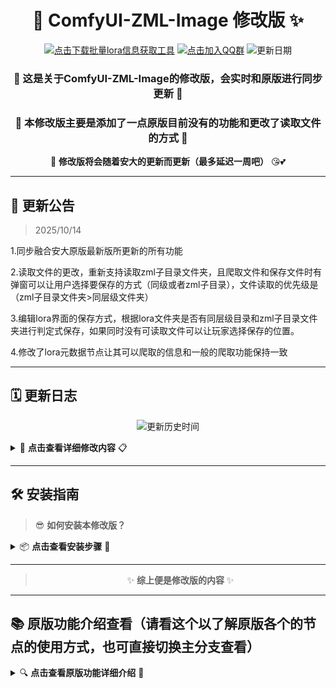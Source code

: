 <div align="center">

# 🎨 ComfyUI-ZML-Image 修改版 ✨

[![点击下载批量lora信息获取工具](https://img.shields.io/badge/📥_点击下载修改版的批量lora信息获取工具-密码:626b-red?style=for-the-badge&logo=download)](https://wwtp.lanzoul.com/inEhW37wczlg)
[![点击加入QQ群](https://img.shields.io/badge/💬_点击加入QQ群（或自行复制右边的QQ群号）-1023857787-purple?style=for-the-badge&logo=tencentqq)](https://qun.qq.com/universal-share/share?ac=1&authKey=48%2B820tht986LLxEgsrCR7kgt%2FWCAdb94IG1qLGco0WI58EMH7qqustONhDkeIPa&busi_data=eyJncm91cENvZGUiOiIxMDIzODU3Nzg3IiwidG9rZW4iOiJtRFZaWmNTUnZ4ZVZ5aVJzUnA0ZzhuMHkvYWZzano4V1pDcElpQnBWSEtjcTRGZXZZVU9BWU8za0lkZjhlVE04IiwidWluIjoiOTQ5MTU4OTYwIn0%3D&data=Q4bYwdIojrjyBbGWcNhmTojWEt5gYr0tweoeVQRxWoXIZEbPFZkla-GYCRBK4ZCiV2TIHf9-PvWYCYgAg7GpAg&svctype=4&tempid=h5_group_info)
![更新日期](https://img.shields.io/badge/最近更新日期-2025/10/14-orange?style=for-the-badge)

### 💫 **这是关于ComfyUI-ZML-Image的修改版，会实时和原版进行同步更新** 💫

### 🚀 **本修改版主要是添加了一点原版目前没有的功能和更改了读取文件的方式** 🚀

🔄 **修改版将会随着安大的更新而更新（最多延迟一周吧）** 😘💕

</div>

---

## 📢 **更新公告**

> 2025/10/14

1.同步融合安大原版最新版所更新的所有功能

2.读取文件的更改，重新支持读取zml子目录文件夹，且爬取文件和保存文件时有弹窗可以让用户选择要保存的方式（同级或者zml子目录），文件读取的优先级是（zml子目录文件夹>同层级文件夹）

3.编辑lora界面的保存方式，根据lora文件夹是否有同层级目录和zml子目录文件夹进行判定式保存，如果同时没有可读取文件可以让玩家选择保存的位置。

4.修改了lora元数据节点让其可以爬取的信息和一般的爬取功能保持一致

---

## 🗓️ **更新日志**

<div align="center">

![更新历史时间](https://img.shields.io/badge/📅_更新时间-2025/10/7-red?style=for-the-badge&logo=calendar)

</div>

<details>
<summary>🎯 <strong>点击查看详细修改内容</strong> 📋</summary>

<br>

### 🔧 **一. 修改了官网介绍信息和本地文件读取的逻辑**

#### 📄 **1. 官网介绍信息会保存为json（而非原版的log）**

> 💡 这样下载的内容就不会有格式码，修改版和原版对比

<div align="center">

<img width="2402" height="960" alt="Image" src="https://github.com/user-attachments/assets/46c863c2-3786-4884-a61f-10d3019912b7" />

</div>

#### 📁 **2. 本地文件读取逻辑**

> 🎯 修改版将会将下载内容直接下到和lora的同层级中而非像原版一样下载到zml的子目录文件夹，修改版和原版对比

<div align="center">

<img width="1897" height="488" alt="Image" src="https://github.com/user-attachments/assets/d9e0d498-f738-4a60-b147-5c9351a67ad4" />

</div>

### ✨ **二. 新增内容（批量添加lora也适用）**

#### ⚡ **1. 当选择lora时可以自动将默认权重写入权重栏**

> 🚀 如下图所示：

<div align="center">

<img width="1688" height="980" alt="Image" src="https://github.com/user-attachments/assets/50883ef4-d2dc-40a3-884e-50526369c0c1" />

<img width="1069" height="743" alt="Image" src="https://github.com/user-attachments/assets/7ec2274a-c643-4df4-b447-e17b2c4119d2" />

</div>

#### 🕷️ **2. 新增爬取默认权重信息**

![](Aspose.Words.7ca0cfb7-a3dd-4791-abd5-9b9c9020d3c3.005.png)![](Aspose.Words.7ca0cfb7-a3dd-4791-abd5-9b9c9020d3c3.006.png)

> 📊 可以直接爬取作者的默认lora信息，并保存为.log文件，之后也可以自己修改默认的权重值如下图：

<div align="center">

<img width="805" height="432" alt="Image" src="https://github.com/user-attachments/assets/966021a8-e26d-4408-9682-9c1cc74b0fc0" />

</div>

> ✅ 修改后，下次选择添加的lora一样可以读取这个权重值

<div align="center">

<img width="1147" height="929" alt="Image" src="https://github.com/user-attachments/assets/64bb82bf-063a-4788-9db5-4248b6f391b2" />

</div>

### 💪 **三. 关于强力lora加载器的修改**

#### ✏️ **1. 增加了lora编辑按钮**

<div align="center">

<img width="1013" height="661" alt="Image" src="https://github.com/user-attachments/assets/65e0f9fa-1e1c-48a2-9989-9a1efe4a7edf" />

</div>

> 🎨 可以直接一键编辑lora的信息，并且支持判定有无缩略图，如果没有缩略图则可以触发下载窗口如下：

<div align="center">

<img width="1440" height="820" alt="Image" src="https://github.com/user-attachments/assets/763a2cfd-d2f4-442c-9894-35ad6ef3129b" />

</div>

> ⏳ 点击爬取信息后，🖊会变成**"…"**表示正在爬取信息，爬取成功后会提示，如下图：

<div align="center">

<img width="1333" height="936" alt="Image" src="https://github.com/user-attachments/assets/503e40de-9eb8-41a9-80e6-90405a3be56e" />

</div>

> 🔄 当需要重新下载信息时，只需要删除本地下载的缩略图并重新选择这个lora便能重新触发下载提示框进行下载

</details>

---

## 🛠️ **安装指南**

<div align="center">

</div>

> 😎 **如何安装本修改版？**

<details>
<summary>📦 <strong>点击查看安装步骤</strong> 🔧</summary>

<br>

### 🎯 **安装方法**

#### 📥 **1. 下载zip文件**

<div align="center">

<img width="818" height="626" alt="Image" src="https://github.com/user-attachments/assets/265a2768-28d8-42ed-9472-35981963af7e" />

</div>

#### 📂 **2. 解压缩并复制文件**

> 💾 将下载的内容解压缩，然后将文件夹里面的内容全部复制，然后再粘贴到下面的地址：

<div align="center">

<img width="2679" height="828" alt="Image" src="https://github.com/user-attachments/assets/e9aa6aa7-d22e-458f-b849-36f3b9aae57f" />

</div>

> 💡 也可以直接将解压缩的文件夹复制到nede文件当做新的节点组使用（反正没改的部分都是和安大原版是同步的）

#### ⚡ **3. 使用批量下载工具**

> 🔧 打开修改版批量下载工具，选择下载要下载的lora文件（支持下载所有子目录，所以如果要全部直接下载的话请选择lora文件夹即可），然后点击扫描文件，然后选择要下载的选项，最后点击下载即可，下载日志会持续更新下载信息。

<div align="center">

<img width="2539" height="1099" alt="Image" src="https://github.com/user-attachments/assets/d21bdb0b-21c4-4575-a2c0-6328678ac99e" />

<img width="2531" height="1091" alt="Image" src="https://github.com/user-attachments/assets/b00bdce3-7553-486a-bf36-7b525769f0d1" />

</div>

</details>

---

<div align="center">

> ✨ **综上便是修改版的内容** ✨

</div>

---

## **📚 原版功能介绍查看（请看这个以了解原版各个的节点的使用方式，也可直接切换主分支查看）**

<details>
<summary>🔍 <strong>点击查看原版功能详细介绍</strong> 📖</summary>

<br>

<div align="center">
  
## English-speaking users need to download the translation patch!

# [Click here to download](https://github.com/zml-w/ZZZ_ZML_English_Patch)

</div>


# 💕简单介绍一下节点：
**这是一个功能丰富的COMFYUI自定义节点，主要和“图像、文本、LoRA加载器、整数和遮罩”相关，还有一些杂七杂八的小工具。目前节点总数共有70+。**

`我是按照自己的需求来开发的`

`部分节点有“help”输出接口，里面写着节点的详细介绍，没有help的还不知道怎么用的可以看以前的版本更新介绍。`

 `节点名称全部以“ZML_”开头，并且节点全部放在comfyui官方"图像"分类下的子分类"ZML_图像”里。`

 <details>
<summary>点击此处查看图像节点介绍</summary>

> ### 最开始是为了方便管理图像和提示词而设计，将提示词以PNG文本块的方式保存在图像里：
> <img width="1632" height="875" alt="1_1" src="https://github.com/user-attachments/assets/b23e248e-dc40-4000-9cb7-0f77dd448350" />
>
> ### 为了更加方便管理，我还做了一个可视化UI：
> <img width="1739" height="877" alt="1_15" src="https://github.com/user-attachments/assets/14957496-ca5e-406d-8c07-e944371c98f3" />
> 
> ### 可以实时编辑文本块：
> <img width="1796" height="889" alt="1_16" src="https://github.com/user-attachments/assets/49a5645c-61d7-4f90-88c4-bf137a63a808" />
> 
> ### 然后输出：
> <img width="1413" height="617" alt="1_6" src="https://github.com/user-attachments/assets/9c805e33-40dc-468d-a4a1-6bd8df9ff7ee" />
>
> ### 从路径加载图像节点可以随机图像和文本块，加载图像可以输出透明通道和文本块，就不配图了。

> ### 然后是其它的图像节点，比如可视化裁剪图像：
> <img width="982" height="893" alt="1_2" src="https://github.com/user-attachments/assets/3bbf3bb4-9c4e-4d9a-bf0b-6a415d0eea7b" />
> <img width="1254" height="753" alt="1_3" src="https://github.com/user-attachments/assets/9c7d6257-9f81-4d61-9fde-1b606cc6a0ef" />
> 
> ### 可视化合并图像：
> <img width="911" height="894" alt="1_4" src="https://github.com/user-attachments/assets/e79c6d57-1714-4347-8559-082a191ddf1c" />
> <img width="1290" height="760" alt="1_5" src="https://github.com/user-attachments/assets/8af17c60-e8e6-4758-a81a-415f37a71cf6" />
> 
> ### 画画：
> <img width="1048" height="925" alt="1_8" src="https://github.com/user-attachments/assets/0b60dbbb-bf59-4fea-b93f-fc5470e6db2b" />

</details>

 <details>
<summary>点击此处查看LoRA节点介绍</summary>

> ### 因为功能较多，所以我不详细介绍了，看图应该可以看懂个大概。
> 
> ### 不过有个功能我非常想告诉你！那就是节点可以给Nunchuck使用！！使用强力lora节点的功能来管理你的LoRA，再把加载的LoRA列表连接给我为Nunchuck专门做的加载节点上，即可使用强力LoRA加载器的强大功能来使用Nunchuck！！
>
> ### 给LoRA一个自定义文本或触发词模板，即可通过点击一个按钮来快速切换功能！一键3D、一键写实！一键手办！一键TY……
>  <img width="1559" height="748" alt="1_13" src="https://github.com/user-attachments/assets/a8d2cc89-6572-4686-85b6-94b57e1cec96" />
> 
> ### 可视化UI管理你的LoRA：
> <img width="1069" height="826" alt="1_9" src="https://github.com/user-attachments/assets/379631be-4fbc-43c3-93a9-21c2c3e4ac23" />
>
> ### 预览MP4！
> https://github.com/user-attachments/assets/14200a30-581d-4fd1-9dfc-f145f91aa593
> 
> ### 实时更改触发词和LoRA介绍：
> <img width="1103" height="759" alt="356" src="https://github.com/user-attachments/assets/65a3e0b3-04df-46e3-afa9-a2ff173ba6d5" />
> 

</details>

 <details>
<summary>点击此处查看其它节点介绍</summary>

> ### 桌宠！聊天！娱乐！涩涩……
> <img width="1356" height="865" alt="1_7" src="https://github.com/user-attachments/assets/5aa82821-520e-4d8e-9e55-44af75f40412" />
> 
> ### 生成文字图像和为图像添加文字：
> <img width="1582" height="843" alt="1_11" src="https://github.com/user-attachments/assets/97caad3f-ac3d-44a8-acaf-b0719a65fc79" />
> 
> ### 功能丰富的文本节点，不介绍了，看图即可：
> <img width="1662" height="869" alt="1_14" src="https://github.com/user-attachments/assets/bf64f1bb-c476-403c-a01e-eb649bcfde8c" />
> 
> ### 为多人图制作的多个遮罩节点：
> <img width="1225" height="743" alt="1_10" src="https://github.com/user-attachments/assets/e8a3dfd8-9d76-4f16-b47b-d5b8e177eb30" />
> 
> #### 节点很多且更新很快，所以就不在这里一一介绍了。可以在版本更新介绍里查看！每个新增节点都会有介绍。

</details>

## ✨版本更新文字介绍

> ### 最新更新日期： **2025.10.08**
>

> - #### 新增了整数到浮点和整数到布尔节点,删掉了双整数V3节点的整数和浮点输出.
>
> - #### 新增了文本选择V4节点,节点有五个文本框,但其它四个都隐藏了,只显示一个,通过节点下方的序号来切换当前展示的文本框.
>
> - #### 强力LORA节点的批量加载LoRA页面,右上角的播放全部MP4按钮改为了添加文本,开启后在添加LoRA时可以将LoRA的txt内容发送到LoRA的自定义文本框中。
>
>   * 优化了文件夹结构,将文件夹全放在了左边,右边用来展示LoRA列表,并且支持了搜索文件夹.



<details>
<summary>点击查看往期更多更新内容</summary>

> ### 更新日期： **2025.10.05**
>

> - #### 新增了遮罩描边节点.
>
> - #### 为强力LORA节点的txt编辑UI和自定义文本编辑UI都添加了注释，并且即使没有预览图也可以直接编辑txt和log文件了，不过我还是更建议手动为其创建一个预览图，附属仓库里有批量下载介绍的exe。
>
> - #### 图像暂停选择节点新增了单图模式，可以单独查看一张图像，然后通过按钮来切换其它图像，更方便观察图像之间的差异。
>
> - #### 标签化提示词节点支持了从本地词库翻译，并且还添加了搜索提示词功能，输入中文和英文都可以进行搜索。
>
> - #### 全景图预览节点增加了平面预览的功能。
>

> ### 更新日期： **2025.10.01**
>

> - #### 优化了图像形变节点的使用体验。
>
> - #### 新增了布尔开关节点，用js实现布尔开关的无限放大且有条形滑块和方形按钮两种样式选择。
>
> - #### 新增了图像选择节点，输入1-5张图像可以通过索引值输出或随机输出。
>
> - #### 遮罩打码节点和YOLO打码节点都支持了处理透明通道，YOLO打码节点新增了检测模式，开启后如果YOLO检测到目标，则直接输出覆盖图像，可以用来检测涩图，有涩图就不输出这样，配合图像选择节点的随机功能可以随机输出安全图像。
>
> - #### 新增了从路径加载图像v2节点，功能和标签化图像选择节点一样，都是选择图像再输出，不过这个节点不需要打开UI，但也不支持预览子文件夹，适合给一些少量图像的文件夹使用。
>
> - #### 图像暂停节点大更新，更名为了图像暂停选择，节点可以输入多批次图像，图像会展示在节点内部，用户可以自由的可以为每一张图像分配输出接口，没有被分配到接口的图像不会被输出。
>   
>   * 因为支持了多批次输入，为了有足够的时间去选择，我将之前的自定义时间功能删掉了，改为了必须手动点击输出按钮后才会输出。
>     
>   * 节点可以配合统一图像分辨率节点使用，输入1-5张不同分辨率的图像，再手动选择要进行放大还是保存，或者是弃用。
>

> ### 更新日期： **2025.09.28**
>

> - #### 解决了可视化调色节点的版本错误问题，并修复了其全部功能，经过测试全部功能都可以正常使用，并优化了使用体验和UI布局。
>
> - #### 略微修改了保存图像节点和文本转格式节点。
>
> - #### 修复了文本图像节点在输入大量英文时字体大小显示异常额问题。
>

> ### 更新日期： **2025.09.26**
>

> - #### 删掉了合并相同提示词节点，将其功能合并到了文本转格式节点上。
>
> - #### 新增了图像加密节点。
>
> - #### 新增了图像水印节点。
>
> - #### 文本选择V3节点，预设文本UI页面，修复了文件夹会自动展开的bug，并支持了将文件夹一键发送到节点。
>
> - #### 标签化图像选择节点，新增了已选预览的UI，可以查看和管理已选的所有图像，新增了固定位置的按钮，加了一个文本块输出的按钮，关闭后不会输出文本框里的文本，可以不进入子文件夹就查看子文件夹中的图像，方便切换子文件夹（目前只能用在根目录下的子文件夹）。
>
> - #### 强力LoRA加载器节点，修复了已知bug，加了一个精简模式的布局，精简模式下没有自定义文本和自定义名称，算是完成了最初的目标(结合pysss和RG的功能为一身)。
>

> ### 更新日期： **2025.09.21**
>

> - #### 修复了画画节点在缩放视角后画笔显示异常的bug，为画画节点添加了默认图像。
>
> - #### 文本选择V3节点，预设文本的UI界面，支持了用文件夹存放文本。
>
> - #### 文本转格式节点新增“逗号追加换行”的选项。
>
> - #### 新增了颜色到遮罩的节点。
>

> ### 更新日期： **2025.09.18**
>

> - #### 新增了合并相同提示词节点，可以将相同的提示词合并为一个。
>
> - #### 新增追加提示词的节点，在检测到关键词后可以选中 追加/替换提示词/完整替换 预设的提示词。
>
> - #### 删除了文本块加载器节点。
>
> - #### 全面优化标签化图像选择节点，现在可选名称降序或升序两种排序模式，且增加了快速达到顶部或底部的按钮。将文本块加载器节点的功能合并到了标签化图像节点中。
>
> - #### 修复了画画节点的bug。
>
> - #### 强力lora加载器节点支持了搜索lora名称。
>
> - #### 优化了文本选择V3节点的功能。
>
> - #### 优化了可视化调色节点的使用体验。
>
> - #### 优化了预设分辨率节点的功能。
>

> ### 更新日期： **2025.09.13**
>

> - #### 新增了整数字符串互转节点。
>
> - #### 新增过度动画节点，生成图像A过度到图像B的动画。
>
> - #### 全面优化标签化图像选择节点，现在可以随机选择图像了，还增加了一个新的模式“中图标”，这样能够更方便的观察图像差异了，而且可以输出文件夹路径给从路径加载图像节点来并联随机。在开启“记住打开位置”的按钮时输出打开位置的路径，关闭时则输出地址栏的路径。
>
> - #### 将文本块提取器节点的UI删掉了，沿用了标签化图像选择节点的UI，和标签化选择图像节点不同的是它节点不展示路径索引，而是直接提取文本块展示到节点框里，可以在不修改图像里的文本块情况下对提示词做出修改。
>
> - #### 新增可视化调色节点，支持多种参数“亮度、对比度、噪点、暗角……”不一一举例了。
>
> - #### 其它各种小优化就暂不说明了。
>

> ### 更新日期： **2025.09.10**
>
> #### 这次更新挺大的

> - #### 新增多文本输入_五V2节点，给文本图像使用的。
>
> - #### 将合并、裁剪、画画节点的依赖文件路径改为了动态加载，不会再出现因为文件名末尾带有“main”而导致节点无法使用了。
>
> - #### 新增圆柱投影节点。
>
> - #### 新增预览全景图节点，VR预览你的图像，可以配合一个kontexet的lora使用。目前还在测试，提前发布是因为刚刚有人和我反馈之前发布的版本有bug，我不想仔细排查了，所以才将我现在可用的版本直接发布出来。
>
> - #### 强力lora加载器节点的lora名称列表输出类型改为了字符串，这也就是代表可以保存到文本块里了！将LoRA和画师串全部保存在一张图里，使用时直接加载一张图像即可，而且这样使用还不会在工作流中展示你的画师串和lora，就算你发送原图也不会泄露你的画风！为了适配这个功能，我还新增了文本分类节点，这样就可以设置特定的分隔符在文本块中隔开lora和提示词，再用文本分离节点来拆开它们。示例工作流已上传！
>
> - #### 文本图像节点大更新！选择支持输入图像了，输入的情况下，节点会将文本图像自动拼接到输入图像上，方便给图像加注释和做对比图。支持批量加载图像！加载多批图像时会自动排序并自动计算字体大小和文本图像分辨率，如果你想指定排序起始数、步长、前缀和后缀这些，只需要使用语法“#x:x#”即可，x是数字，比如输入“ZML_#0:0.5#W”，那么第一张的图像序号就为“ZML_0_W”，第二张“ZML_0.5_W”……这样一直排序下去！为了适配这个节点，我还优化了统一分辨率节点，搭配使用更方便！
>

> ### 更新日期： **2025.09.06**

> - #### 优化了强力lora加载器节点的UI，使其使用起来更加舒适！并且添加了多个颜色主题选择！！
>
> - #### 优化了所有的文本节点！使它们都支持了换行操作！而且默认分隔符我也都改为了“,\n\n”！使提示词结构更加清晰可见！
>
> - #### 文本选择V3节点新增一个预设文本的按钮，可以一键将预设添加到文本框！
> 
> - #### 新增名称加载lora(nunchaku)节点，是的，它适配了nunchaku，可以用“强力lora加载器”节点配合“名称加载lora(nunchaku)”来更方便的使用nunchaku了！
> 

> ### 更新日期： **2025.09.04**

> - #### 标签化选择图像节点现在可以记住上次打开的位置了，再也不用每次打开时都去一个个找子文件夹了。
>
> - #### 删掉了普通的lora加载节点。
>
> - #### 解析lora元数据和强力lora的获取c站信息，现在遇到wan的lora时会同时保存MP4和初始帧。
> 
> - #### 强力lora加载器节点，批量添加lora页面，支持播放MP4了！！
>
> - #### 还有些小优化，就不详细说明了。
>

> ### 更新日期： **2025.09.03**

> - #### 修复了随机文本权重节点的一个小bug。
>
> - #### 修复了保存图像节点无法预览图像的bug。
>
> - #### 遮罩分割节点新增了对角线遮罩。
> 
> - #### 删掉了GIF文件路径节点，新增了从路径加载视频节点，也支持加载GIF。
>
> - #### 优化了文本转格式节点，现在除了NAI权重转SD外还支持一键清空全部权重，无论是NAI还SD的权重都可以一键清空，支持了给提示词后面的逗号追加空格，删掉了help文本（标签化标点符号就是将不符合规格的逗号句号和断开语法“BREAK”改为适合SDXL的语法）。
>
> - #### 新增了限制图像比例节点，可以将图像填充或裁剪到指定比例，后续还可以用限制纯色背景节点去掉填充的背景。
>
> - #### 优化了强力lora加载器节点，主要为批量加载lora的UI界面。
>
>   * 除了方形展示预览图外，还支持了竖向和横向。
>
>   * 可以实时查看和修改txt和log文件（触发词和介绍），还可以一键删除lora和相关文件，删除后的lora会被贴上“已删除”的文字，以防错误加载。
>

> ### 更新日期： **2025.09.02**

> - #### 修复了强力lora节点无法使用的问题，代码少了一个标点符号，
>
> - #### 新增了限制遮罩形状节点。
>
> - #### 修复了桌宠无法正常加载的bug。
>
> - #### 优化了标签化提示词加载器。
>
> - #### 画画节点新加了几个预设颜色，并且优化了UI和使用体验。
>
> - #### 优化了标签化图像加载器节点。
>

> ### 更新日期： **2025.08.27**

> - #### 解决了强力lora加载器代码导致comfyui设置页面的按钮显示异常的问题。
>
> - #### 解决了自动打码节点在部分情况下读取不到YOLO模型的问题。
>
> - #### 新增了YOLO到遮罩的节点。
>
> - #### 优化了预设分辨率和预设文本节点。
>
> - #### 新增遮罩分离节点，可以将一个遮罩分离为二或三个遮罩，可以用在条件分区的情况下YOLO自动检测修脸什么的。
>
> - #### 新增统一图像分辨率的节点。
>
> - #### 桌宠新增聊天功能！可以右键选择聊天模式，在设置里输入自己的谷歌api密钥进行聊天！
>  
>   * 还有投喂功能！打开商店选择食物，然后投喂妹妹！有字幕和音效！
>  
>   * 还加了倒计时功能，可能会有用吧……
>  
>   * 如果你想更改桌宠的素材，比如音效和图像，都可以直接用同名文件替换掉ComfyUI-ZML-Image\zml_w\web\images里的文件。
>  
>   * 如果你不喜欢这个桌宠，可以选择右键隐藏或者直接删掉ComfyUI-ZML-Image\zml_w\web\js\zml_floating_ball.js文件。
>  

> ### 更新日期： **2025.08.27**

> - #### 优化了遮罩分割节点。
>
> - #### 对画画节点进行了大更新，现在支持绘制输入的图像、绘制马赛克、绘制简易形状，形状包括“方形、三角形、圆形、心形、五角形、箭头”。
>
> - #### 新增了图像形变的节点，模拟PS里的液化和形变功能，但目前不支持处理透明通道，有空修。
>
> - #### 选择文本V3节点和强力lora加载器节点的自定义文本输入框改为了只读，可以点击后弹出窗口进行修改，不用在那狭小的区域写文本了。
>
> - #### 修复了强力lora加载器节点不连接clip会报错的问题，现在是真的变成可选了。
>
> - #### 给强力lora加载器节点增加了一个批量添加Lora的弹窗页面，并且可以一键获取lora信息。给按钮增加了css视觉反馈，这样就不会显得那么土了，
>
> - #### 新增分类图像节点，可以快速分类出“无元数据、有元数据、有文本块”的图像，示例工作流也已经上传。
>
> - #### 新增名称加载lora节点。强力lora节点新增一个lora名称列表的输出接口，可以输出加载的lora名称和权重给“名称加载lora”节点，以达到修改一个节点的参数同时影响多个节点的效果。当你在模型接力时不想在两个lora节点里都手动添加lora时，就可以给采样器2接入“名称加载lora”节点，这个时候只需要修改采样器1连接的强力lora加载器节点即可。参考工作流以已上传。
>

> ### 更新日期： **2025.08.22**

> - #### 将强力lora加载器的输入接口全部改为可选。
>
> - ### 彻底修复了强力lora加载器节点和文本选择V3节点的UI显示bug！！
> 

> ### 更新日期： **2025.08.19**

> - #### 修复了标签化提示词节点的一些bug，还优化了一些功能。
>
> - ### 以前的文本图像和文本水印节点只有在全屏模式下留空颜色代码才会显示透明，现在所有位置都可以了！
> 
> - #### 给强力lora加载器节点加了个文件夹的按钮，现在可以把lora放在文件夹里了，更方便分类！！创建一个文件夹，然后拖拽lora到文件夹里即可！为了防止误删，我还限制了必须是没有lora的空文件夹才可以删除！文件夹的样式可以自定义，推荐先给节点设置一个喜欢的颜色，然后再用吸管工具给文件夹上色。
>
> - #### 强力lora节点都有文件夹功能了，那必须要给选择文本V3节点也整一个！
>

> ### 更新日期： **2025.08.16**

> ### 超级大更新！！
> 
> - #### 文本行节点可以同时随机多行了。
>
> - #### 解析lora的节点也支持树状文件夹了。
>
> - #### 新增选择文本V3节点，可以实时增加新的文本框，每个文本框都有对应的布尔开关和删除按钮，还都可以设置自己的名字，名字不会输出，节点只会将启用的文本框里的文本内容合并后进行输出。
>
> - #### 新增强力lora加载器节点，是的，这个节点的灵感借鉴了RG。
>
>   * 节点继承了之前的lora加载器的 **“树状文件夹、鼠标悬停预览图像、输出预设的txt提示词”** ，并且节点可以实时增加新的lora，就像RG的强力lora加载器那样，而且节点还可以给lora**设置名字和自定义文本**，名字和自定义文本是储存在工作流里的，跟lora文件和txt文件无关！
>   * 如果不想设置名字和自定义文本，可以把尺寸改到最小，节点支持实时更改名字和文本框的大小！lora有快捷开关和删除按钮，还有拖动按钮，也可以锁定拖动按钮防止误触，很厉害吧！！
>  
>   * 目前**已知问题**为刷新页面后节点会显示为初始样式，看起来好像之前保存的东西都没了，但其实只是一个小小的显示bug，没有实际影响，点击一下“🔒”或者其它的什么东西来更新节点就恢复正常了。
>

> ### 更新日期： **2025.08.14**

> #### 分类了一下节点，新增了一个“其它”分类。
> 
> - #### 新增旋转图像节点。
>
> - #### 新增桥接预览图像节点。
>
> - #### 合并图像节点加了个调节前景图不透明度的功能。
>
> - #### 桌宠加了个记录上次位置的功能。
>
> - #### 随机文本权重节点新加了文本框。
>
> - #### 文本水印节点和文本图像节点新增了描边的功能。之前颜色代码留空=随机颜色，现在要随机颜色需要输入“ZML”，留空变成了透明颜色。透明的水印不妨碍观看原图像，并且可以让水印更难以去除。
>   

> ### 更新日期： **2025.08.11**

> - #### 更新了画画节点。

> ### 更新日期： **2025.08.08**

> - #### 新增了标签化提示词加载节点，和旧版weilin相似，用js重新写的ui，功能仿旧版weilin，支持批量导入tag，仅支持txt文件导入，导入格式为 “中文,英文”，如“一个女孩,1girl”。目前还是半成品。

> ### 更新日期： **2025.08.07**

> - 增加了悬浮球！！还有互动哦~常态模式为png图片，运行工作流时为GIF动画，双击悬浮球会短暂更改图片和播放音频！鼠标悬停在悬浮球上还会有呼吸效果！！右键悬浮球可以关闭双击音频和隐藏悬浮球，设置里有 **“更详细”** 的参数！这是一个纯娱乐的功能，如果你不喜欢，可以在设置里关掉。如果想更改图片和GIF动画，可以在ComfyUI-ZML-Image\zml_w\web\images文件夹里替换文件，但要确保文件名以及文件格式正确。
> 
> - 新增一个简易的图像保存节点，节点选项只有“操作模式、保存路径、文本块储存”三个，非常的整洁！
> 
> - 修复了一些小bug，做了一些小优化。
> 

> 更新日期：2025.08.06 又一次超级大更新！！

> 增加了标签化图像加载节点，UI借鉴了weilin，可以通过点击按钮来批量加载图像并读取文本块，鼠标悬停在按钮上还可以预览图像！
> 
> 还增加了一个单文本块加载节点，比加载图像节点更方便使用！！
> 
> 新增一个音频播放器的节点，内置了几个音频  Ciallo～(∠・ω< )⌒☆
>  
> 删除了lora分层控制节点。
>
> 优化了一些节点。

> 更新日期：2025.08.03
> 
> 现在应该可以通过Manager安装了，我已经修好bug了！
> 
> 新增双浮点节点。
> 
> 新增预设分辨率节点，和预设文本节点功能类似。
> 
> 新增双整数V3（判断节点），在节点里预设三个分辨率尺寸，然后对输入接口输入的值进行判断，如果输入的宽>高则输出预设的第一个分辨率，输入的宽<高则输出预设的第三个分辨率，如果宽=高或者宽高差值没有超过阈值，则输出第二个分辨率。我做这个是给wan图生视频用的，V2版本虽然可以一键切换分辨率但还是要手动，有时候会忘了调整，而V3版本可以自动判断视频分辨率，方便多了。
> 
> 为了快速的准备好lora的介绍（log）、触发词（txt）、图片，做了一个解析lora元数据的节点，加载lora即可自动下载好 lora加载器所需的txt、log和图片文件夹，且自动放在加载lora目录的子文件夹zml里，非常方便。
> 
> 可视化裁剪节点支持原分辨率输出了。
> 

> **下面是之前写的节点介绍**
>

> 0、和官方的保存图像节点相比，多了个输入文本块的功能，将任意文本提示词输入到节点里，将输入的文本写入图像的元数据（不是工作流信息），文本块需要特定的方式才能提取出来，支持自定义图像名称的前缀后缀，图像名称计数和根据当前时间命名，还可以缩放图像并删除图像元数据（工作流信息），只保留文本块的信息让硬盘压力大幅度降低。
> 
> 1、和官方的加载图像节点相比，节点只会加载单帧图片，即使加载的是GIF也只会输出一张图片，支持输出含透明通道的图像，可以读取图像的文件名，可以读取图像保存的文本块信息，对，就是保存节点保存的文本块。
> 
> 2、从路径加载图像节点支持从文件夹中读取图像和对应文本块，支持固定索引、顺序索引、随机索引这三种模式（抽卡抽到爽！）。
> 
> 3、图片/GIF转为HTML文件节点，在外面完全看不出来这个文件里是什么，必须下载后在本地打开才会显示图像/GIF里的内容，至于这个功能主要在什么时候使用...你知道的\\\_‘
> 
> 4、将NAI权重格式转化为SD权重格式，还可以帮助过滤不想要的tag，还可以格式化标点符号，还可以自定义删除任意的字符。
> 
> 5、随机文本行（也可以按照顺序加载和按照索引加载）和随机画师（可自定义随机画师数量和画师权重的最大最小值），内置1000画师的txt文件，也可以自己添加。
>
> 6、有多个文本输入节点和文本选择节点，文本选择节点就是将提示词提前写好到节点里，再选择启用哪个，适合用来放一些常用的提示词（我一般放wan的常用提示词）。
> 
> 7、有限制分辨率格式的节点，可以用于格式化生图的分辨率（默认是生图的分辨率‘8’），也可以用于限制wan的分辨率格式和wan的帧数格式，具体用法看自己。
> 
> 8、可以使用yolo模型来自动打码，也可以自己输入遮罩来来打码。
> 
> 9、可以给图像添加文字水印，文字识别到图像边界时会自动换行，也可生成全屏水印，内置可商用字体。
> 
> 10、可以随机整数或预设整数并通过索引调用，随机生图分辨率和快速切换分辨率变得简单。
> 
> 11、基于ComfyUI-Custom-Scripts里的lora节点（LoRA加载器(pysss)）创建新三个新的节点，原节点GitHub链接：https://github.com/pythongosssss/ComfyUI-Custom-Scripts
。感谢作者的付出。在lora目录创建一个子文件夹‘zml’，里面放上和lora文件同名的图片、txt、log文件即可使用节点读取对应信息，选择lora时鼠标悬停可以预览图片，且会根据文件夹来分类lora文件。文件夹结构应该是这样的：lora/zml。lora里放着lora文件，比如111.safetensors，zml文件夹里放着111.png、111.txt、111.log。这真是一个伟大的创意，再次感谢原作者的付出。
> 
> 12、可视化裁剪图像节点，将加载图像的节点连接到此节点上，然后点击“裁剪图像”的按钮来打开ui进行手动调整裁剪区域，支持矩形、圆形、路径选择、画笔（套索）选择四种裁剪方式，不需要再打开ps啦！
> 
> 13、限制纯色背景大小节点，可以自动去除背景里多余的像素，目前支持白色、绿色、透明三种，节点会尽可能的将无用的多余像素裁剪掉，以方便进行拼接图像，支持将背景抠成矩形和不规则两种形状。
> 
> 14、添加纯色背景的节点，可以将图像对图像外部进行描边，如果图像是含透明通道的，则可以检测主体的轮廓，根据主体轮廓进行描边，描边的颜色支持“白色、黑色、绿色、透明”。
> 
> 15、合并图像节点，就是将2-4张图像ps到一起，目前虽然已经有其它节点做出了此功能，但我觉得不是太好操作，所以制作了此节点。和裁剪图像节点一样，也是点击按钮打开ui来处理图像，不需要事先运行工作流，只需要使用加载图像的节点连接到此节点上，然后点击按钮打开ui来编辑图像，编辑好后你的操作会保存到节点内部，直接运行节点即可输出之前处理好的图像。用来打码图像也是可以的，
> 
> 16、画画节点，就是一个画笔随意在图像上涂抹。
> 
> 17、图像暂停节点，节点会卡住15s，让你选择这次的图像输出哪个管道，只做了三个输出接口，未选中的接口只会输出占位图像，而不会输出输入的图像。可以接在采样器后面，图像满意就保存，不满意就仅预览，一般的图像保存节点会将占位图像也保存了，即使它只有1\\\*1像素，但用ZML\\\_保存图像节点就不会，专门做了优化。

</details>

## ✨图像展示更新节点

<details>
<summary>点击查看更新节点图像</summary>

> ### 更新日期： **2025.10.08**

> <img width="993" height="749" alt="D74C52B9786DDAEEBC107E59B95FD2BC" src="https://github.com/user-attachments/assets/b9966dbe-4f9e-4c11-b822-3464395620b2" />
> <img width="1679" height="760" alt="231A83BA9E7E49669AB4EE8CF2169744" src="https://github.com/user-attachments/assets/734f7e71-8207-45df-be0e-e73601e32174" />


> ### 更新日期： **2025.10.01**

> <img width="1430" height="802" alt="屏幕截图 2025-10-01 060838" src="https://github.com/user-attachments/assets/91e5d420-3cc7-4b2e-aac4-f4e3a31c4902" />
> <img width="1811" height="646" alt="屏幕截图 2025-10-01 055543" src="https://github.com/user-attachments/assets/36615d79-d0c3-484c-bfb7-13767552193e" />
> <img width="1417" height="886" alt="屏幕截图 2025-10-01 060430" src="https://github.com/user-attachments/assets/bffd73e3-7961-4378-bb4b-c13737ca33b7" />

> ### 更新日期： **2025.09.18**

> <img width="1416" height="735" alt="屏幕截图 2025-09-17 171252" src="https://github.com/user-attachments/assets/aa6bfc94-6970-41b4-a177-a2815f0d0eab" />
> <img width="1314" height="604" alt="屏幕截图 2025-09-17 171409" src="https://github.com/user-attachments/assets/e655ee31-e87d-4159-90b9-e61eb5df086a" />
> <img width="1850" height="922" alt="屏幕截图 2025-09-17 171441" src="https://github.com/user-attachments/assets/47520ee9-0fc6-4409-ba69-38f8271b562f" />
> <img width="1030" height="882" alt="屏幕截图 2025-09-17 171304" src="https://github.com/user-attachments/assets/508ee11d-6491-4f0e-9db0-653fd43b1c34" />
> <img width="567" height="623" alt="屏幕截图 2025-09-17 171416" src="https://github.com/user-attachments/assets/5ef10471-affc-4ec2-bf51-ee6ccc39357d" />

> ### 更新日期： **2025.09.13**

> <img width="868" height="875" alt="1" src="https://github.com/user-attachments/assets/31466b9e-e28b-42b4-87e1-2e3c53986620" />
> 
> <img width="1762" height="880" alt="2" src="https://github.com/user-attachments/assets/f03631ce-dddc-4aa9-b0ef-13a3b004a4e0" />
> 
> <img width="1373" height="526" alt="3" src="https://github.com/user-attachments/assets/e709c63b-a835-4805-b264-3a554e3c2bd4" />
>
> https://github.com/user-attachments/assets/ffd4a564-1659-4322-92ae-f47234c06702
> 

> ### 更新日期： **2025.09.06**

> <img width="1408" height="669" alt="屏幕截图 2025-09-09 013650" src="https://github.com/user-attachments/assets/4286f7b9-19fd-400e-8c98-16732a82815f" />
>
> ![5F46A8F3AA5F87588473C0F74707C213](https://github.com/user-attachments/assets/1452355a-ea95-4718-a835-bde0e791f379)
> 

> ### 更新日期： **2025.09.06**

><img width="1687" height="786" alt="4" src="https://github.com/user-attachments/assets/151b4379-c9ce-4339-b512-c8aaf313d6a0" />
>
> <img width="1154" height="839" alt="1" src="https://github.com/user-attachments/assets/b8229940-2363-4d93-8c21-9185bdb4efd1" />
> 
> <img width="1204" height="664" alt="2" src="https://github.com/user-attachments/assets/7561e40b-4461-4a44-a70b-0dfb27c6d290" />
> 
> <img width="986" height="830" alt="3" src="https://github.com/user-attachments/assets/3f5dc8a2-5183-4cee-96e7-8b39ce197b3e" />
>

> ### 更新日期： **2025.09.03**

> <img width="896" height="429" alt="1" src="https://github.com/user-attachments/assets/16d79123-9689-476d-a1cf-65431ba03dd0" />
> 
> <img width="909" height="778" alt="2" src="https://github.com/user-attachments/assets/eb20dc55-62e8-499b-bb8c-70f0158397c0" />
> 
> <img width="1103" height="759" alt="3" src="https://github.com/user-attachments/assets/3fdbb9d7-276a-468d-ab4b-b52b334346fd" />
> 

> ### 更新日期： **2025.09.02**

> <img width="1782" height="869" alt="2" src="https://github.com/user-attachments/assets/54bd9449-4034-4b1b-abdc-87dfefb1a3c4" />
> 
> <img width="1048" height="925" alt="4" src="https://github.com/user-attachments/assets/1607ebfc-0e33-4818-9845-9aa366a19ee1" />
> 
> <img width="1722" height="912" alt="3" src="https://github.com/user-attachments/assets/1ff2e9ce-0d44-473d-bf42-2c9b14366265" />
> 
> <img width="1356" height="865" alt="1" src="https://github.com/user-attachments/assets/e4b1370b-130a-419c-b0c4-d94ada5283df" />
>

> #### 早期的节点截图（小部分）

> <img width="1632" height="875" alt="1" src="https://github.com/user-attachments/assets/77ccda88-1851-4948-a45b-2f42b46d7f53" />
>
> <img width="1601" height="784" alt="2" src="https://github.com/user-attachments/assets/21f9d0aa-834e-48dd-9384-584e0a215284" />
>
> <img width="1210" height="913" alt="3" src="https://github.com/user-attachments/assets/3359a2fd-a55a-4068-aa25-0338298b7c0b" />
>
> <img width="1698" height="862" alt="4" src="https://github.com/user-attachments/assets/059746d8-31e0-4c97-a620-6e490a6a79b4" />
> 
> <img width="1607" height="755" alt="5" src="https://github.com/user-attachments/assets/8fe91394-8874-4eb4-85dc-d7f8ce6a86da" />
>
> <img width="1719" height="745" alt="6" src="https://github.com/user-attachments/assets/2eee7e21-52a0-4d6a-bd9f-8edd52e84eff" />
>
> <img width="1261" height="762" alt="7" src="https://github.com/user-attachments/assets/a1e67136-0ed7-4664-8f3a-3de69282f71b" />
>
> <img width="982" height="893" alt="8" src="https://github.com/user-attachments/assets/dd905d68-138d-4c30-a0e2-dbdb206c11e9" />
>
> <img width="1254" height="753" alt="9" src="https://github.com/user-attachments/assets/14e6f8df-8b36-4d06-a827-8bbdef1b0e8f" />
>
> <img width="1389" height="683" alt="10" src="https://github.com/user-attachments/assets/0757a6e3-d557-4284-ad56-dcc0e004b41c" />
>
> <img width="1294" height="816" alt="11" src="https://github.com/user-attachments/assets/de9b70a5-03b0-426a-90fc-bf1d8295abf2" />
>
> <img width="1131" height="712" alt="12" src="https://github.com/user-attachments/assets/c0d253aa-96c2-4a9e-b64f-682f3908fa2e" />
>
> <img width="1196" height="639" alt="13" src="https://github.com/user-attachments/assets/c1793444-d44f-47cd-89a4-67c408cde01e" />
>
> <img width="911" height="894" alt="14" src="https://github.com/user-attachments/assets/4f666b73-f968-4182-a327-e29187ddf202" />
>
> <img width="1290" height="760" alt="15" src="https://github.com/user-attachments/assets/5a520228-fe42-49c9-a43d-e545474254f4" />

</details>


## ✨视频介绍：[点击访问](https://www.bilibili.com/video/BV1i4twzDELr/?spm_id_from=333.1007.0.0&vd_source=0134812498ce59b7f53810ad84889d12)

`介绍少，没更新视频`

### ✨附属脚本仓库：

`这里放的是我做的一些小工具，有的是辅助节点使用，有的是提取的节点功能`

`脚本都是独立运行的，而不是在comfyui中使用`

- **https://github.com/zml-w/ZML-Image-Script/tree/main**
  
### ✨QQ群聊：1023857787

**在群聊里可以找到已经写入文本块的图像，你可以直接使用它们**

**如果不想添加群聊，那也可以通过[百度网盘](https://pan.baidu.com/s/1ULhAL6TKcujkOu1aHDgRVQ?pwd=ZMLw)下载**



## ✨部分节点和功能是借鉴的别人的，感谢他们💕

### 借鉴的代码：

- **lora加载节点：https://github.com/pythongosssss/ComfyUI-Custom-Scripts**

### 借鉴的灵感：

- **桌宠：https://github.com/11dogzi/Comfyui-ergouzi-kaiguan**

- **标签化提示词：https://github.com/weilin9999/WeiLin-ComfyUI-prompt-all-in-one**

- **桥接预览图像：https://github.com/ltdrdata/ComfyUI-Impact-Pack**

- **强力lora加载器：https://github.com/rgthree/rgthree-comfy**
  
### 高级图像处理的节点使用到了一些第三方库:

- **cropper.min.js**
  
- **fabric.min.js**
  
- **pixi.min.js**
  
- **three.min.js**

## 有问题可以提交，有想法也可以提交

`妹妹好可爱，放个妹妹`

<img width="1024" height="540" alt="妹相随_6" src="https://github.com/user-attachments/assets/bc18deae-6c3c-4e70-a642-1b4210accdc3" />

</details>
